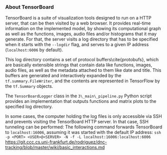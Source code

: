 
### About TensorBoard

TensorBoard is a suite of visualization tools designed to run on a HTTP server, that can be then visited by a web browser. It provides real-time information on the implemented model, by showing its computational graph as well as the functions, images, audio files and/or histograms that it may generate. For that, the server visits a log directory that has to be specified when it starts with the `--logdir` flag, and serves to a given IP address (`localhost:6006` by default).

This log directory contains a set of protocol buffers\cite{protobufs}, which are basically extensible strings that contain data like functions, images, audio files, as well as the metadata attached to them like date and title. This buffers are generated and interactively expanded by the `tf.summary.FileWriter`, and the contents are represented in TensorFlow by the `tf.Summary` objects.

The `TensorBoardLogger` class in the `3\_main\_pipeline.py` Python script provides an implementation that outputs functions and matrix plots to the specified log directory.

In some cases, the computer holding the log files is only accessible via SSH and prevents visiting the TensorBoard HTTP server. In that case, SSH tunneling can be performed: The following command forwards TensorBoard to `localhost:16006`, assuming it was started with the default IP address:
`ssh -p <PORT> <USER>@<SERVER> -N -f -L localhost:16006:localhost:6006`
https://git.ccc.cs.uni-frankfurt.de/rodriguez/dnc-tracking/blob/master/wiki/basic_interactions.md
